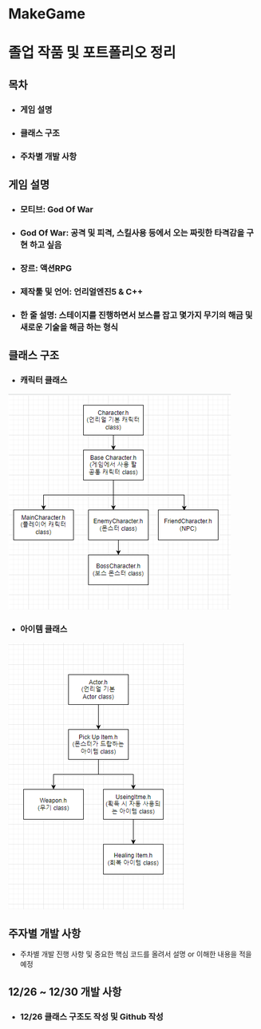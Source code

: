# MakeGame

# 졸업 작품 및 포트폴리오 정리

## 목차
+ ### 게임 설명
+ ### 클래스 구조
+ ### 주차별 개발 사항


## 게임 설명
+ ### 모티브: God Of War
+ ### God Of War: 공격 및 피격, 스킬사용 등에서 오는 짜릿한 타격감을 구현 하고 싶음
+ ### 장르: 액션RPG
+ ### 제작툴 및 언어: 언리얼엔진5 & C++
+ ### 한 줄 설명: 스테이지를 진행하면서 보스를 잡고 몇가지 무기의 해금 및 새로운 기술을 해금 하는 형식

## 클래스 구조
+ ### 캐릭터 클래스

![](./img/캐릭터클래스구조도.PNG)

+ ### 아이템 클래스

![](./img/아이템클래스구조도.PNG)

## 주자별 개발 사항

+ 주차별 개발 진행 사항 및 중요한 핵심 코드를 올려서 설명 or 이해한 내용을 적을 예정

## 12/26 ~ 12/30 개발 사항

+ ### 12/26 클래스 구조도 작성 및 Github 작성
